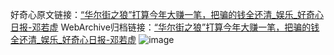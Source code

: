 好奇心原文链接：[“华尔街之狼”打算今年大赚一笔，把骗的钱全还清_娱乐_好奇心日报-邓若虚](https://www.qdaily.com/articles/584.html)
WebArchive归档链接：[“华尔街之狼”打算今年大赚一笔，把骗的钱全还清_娱乐_好奇心日报-邓若虚](http://web.archive.org/web/20170920015129/http://www.qdaily.com/articles/584.html)
![image](http://ww3.sinaimg.cn/large/007d5XDply1g3v435acojj30u02gte81)